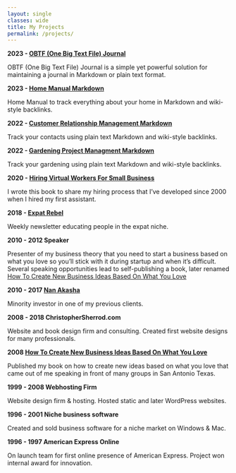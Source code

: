 ```yaml
---
layout: single
classes: wide
title: My Projects
permalink: /projects/
---
```

**2023 - [OBTF (One Big Text File) Journal](/obtf)**

OBTF (One Big Text File) Journal is a simple yet powerful solution for maintaining a journal in Markdown or plain text format.

**2023 - [Home Manual Markdown](/home-manual)**

Home Manual to track everything about your home in Markdown and wiki-style backlinks.

**2022 - [Customer Relationship Management Markdown](/crm)**

Track your contacts using plain text Markdown and wiki-style backlinks.

**2022 - [Gardening Project Managment Markdown](/gardening)**

Track your gardening using plain text Markdown and wiki-style backlinks.

**2020 - [Hiring Virtual Workers For Small Business](/hiring)**

I wrote this book to share my hiring process that I’ve developed since 2000 when I hired my first assistant. 

**2018 - [Expat Rebel](/expatrebel)**

Weekly newsletter educating people in the expat niche.

**2010 - 2012 Speaker**

Presenter of my business theory that you need to start a business based on what you love so you’ll stick with it during startup and when it’s difficult. Several speaking opportunities lead to self-publishing a book, later renamed [How To Create New Business Ideas Based On What You Love](business-ideas)

**2010 - 2017 [Nan Akasha](/nanakasha)**

Minority investor in one of my previous clients.

**2008 - 2018 ChristopherSherrod.com**

Website and book design firm and consulting.
Created first website designs for many professionals.

**2008 [How To Create New Business Ideas Based On What You Love](/business-ideas)**

Published my book on how to create new ideas based on what you love that came out of me speaking in front of many groups in San Antonio Texas.

**1999 - 2008 Webhosting Firm**

Website design firm & hosting. Hosted static and later WordPress websites.

**1996 - 2001 Niche business software**

Created and sold business software for a niche market on Windows & Mac.

**1996 - 1997 American Express Online**

On launch team for first online presence of American Express. Project won internal award for innovation.